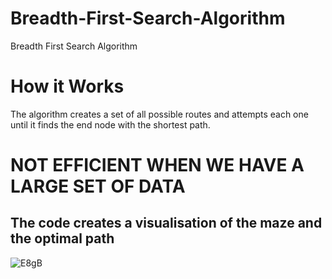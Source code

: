 # Breadth-First-Search-Algorithm
Breadth First Search Algorithm

# How it Works

The algorithm creates a set of all possible routes and attempts each one until it finds the end node with the shortest path.
# NOT EFFICIENT WHEN WE HAVE A LARGE SET OF DATA

## The code creates a visualisation of the maze and the optimal path



![E8gB](https://user-images.githubusercontent.com/108411357/216773069-9ae69142-d2da-4a78-ab93-ae19f062513d.gif)
